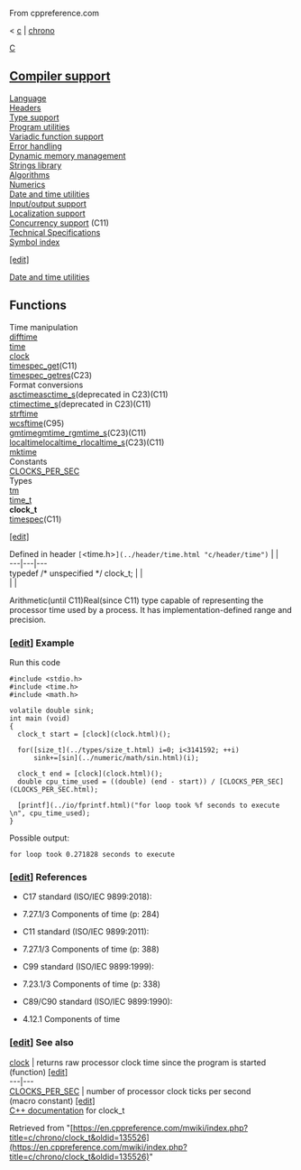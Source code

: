 From cppreference.com

< [c](../../c.html "c")‎ | [chrono](../chrono.html "c/chrono")

[ C](../../c.html "c")

[Compiler support](../compiler_support.html "c/compiler support")  
---  
[Language](../language.html "c/language")  
[Headers](../header.html "c/header")  
[Type support](../types.html "c/types")  
[Program utilities](../program.html "c/program")  
[Variadic function support](../variadic.html "c/variadic")  
[Error handling](../error.html "c/error")  
[Dynamic memory management](../memory.html "c/memory")  
[Strings library](../string.html "c/string")  
[Algorithms](../algorithm.html "c/algorithm")  
[Numerics](../numeric.html "c/numeric")  
[Date and time utilities](../chrono.html "c/chrono")  
[Input/output support](../io.html "c/io")  
[Localization support](../locale.html "c/locale")  
[Concurrency support](../thread.html "c/thread") (C11)  
[Technical Specifications](../experimental.html "c/experimental")  
[Symbol index](../index.html "c/symbol index")  
  
[[edit]](https://en.cppreference.com/mwiki/index.php?title=Template:c/navbar_content&action=edit)

[ Date and time utilities](../chrono.html "c/chrono")

Functions  
---  
Time manipulation  
[difftime](difftime.html "c/chrono/difftime")  
[time](time.html "c/chrono/time")  
[clock](clock.html "c/chrono/clock")  
[timespec_get](timespec_get.html "c/chrono/timespec get")(C11)  
[timespec_getres](timespec_getres.html "c/chrono/timespec getres")(C23)  
Format conversions  
[asctimeasctime_s](asctime.html "c/chrono/asctime")(deprecated in C23)(C11)  
[ctimectime_s](ctime.html "c/chrono/ctime")(deprecated in C23)(C11)  
[strftime](strftime.html "c/chrono/strftime")  
[wcsftime](wcsftime.html "c/chrono/wcsftime")(C95)  
[gmtimegmtime_rgmtime_s](gmtime.html "c/chrono/gmtime")(C23)(C11)  
[localtimelocaltime_rlocaltime_s](localtime.html "c/chrono/localtime")(C23)(C11)  
[mktime](mktime.html "c/chrono/mktime")  
Constants  
[CLOCKS_PER_SEC](CLOCKS_PER_SEC.html "c/chrono/CLOCKS PER SEC")  
Types  
[tm](tm.html "c/chrono/tm")  
[time_t](time_t.html "c/chrono/time t")  
**clock_t**  
[timespec](timespec.html "c/chrono/timespec")(C11)  
  
[[edit]](https://en.cppreference.com/mwiki/index.php?title=Template:c/chrono/navbar_content&action=edit)

Defined in header `[`<time.h>`](../header/time.html "c/header/time")` |  |   
---|---|---  
typedef /* unspecified */ clock_t; |  |   
| |   
  
Arithmetic(until C11)Real(since C11) type capable of representing the processor time used by a process. It has implementation-defined range and precision. 

### [[edit](https://en.cppreference.com/mwiki/index.php?title=c/chrono/clock_t&action=edit&section=1 "Edit section: Example")] Example

Run this code
    
    
    #include <stdio.h>
    #include <time.h>
    #include <math.h>
     
    volatile double sink;
    int main (void)
    {
      clock_t start = [clock](clock.html)();
     
      for([size_t](../types/size_t.html) i=0; i<3141592; ++i)
          sink+=[sin](../numeric/math/sin.html)(i);
     
      clock_t end = [clock](clock.html)();
      double cpu_time_used = ((double) (end - start)) / [CLOCKS_PER_SEC](CLOCKS_PER_SEC.html);
     
      [printf](../io/fprintf.html)("for loop took %f seconds to execute \n", cpu_time_used);
    }

Possible output: 
    
    
    for loop took 0.271828 seconds to execute

### [[edit](https://en.cppreference.com/mwiki/index.php?title=c/chrono/clock_t&action=edit&section=2 "Edit section: References")] References

  * C17 standard (ISO/IEC 9899:2018): 



    

  * 7.27.1/3 Components of time (p: 284) 



  * C11 standard (ISO/IEC 9899:2011): 



    

  * 7.27.1/3 Components of time (p: 388) 



  * C99 standard (ISO/IEC 9899:1999): 



    

  * 7.23.1/3 Components of time (p: 338) 



  * C89/C90 standard (ISO/IEC 9899:1990): 



    

  * 4.12.1 Components of time 



### [[edit](https://en.cppreference.com/mwiki/index.php?title=c/chrono/clock_t&action=edit&section=3 "Edit section: See also")] See also

[ clock](clock.html "c/chrono/clock") |  returns raw processor clock time since the program is started   
(function) [[edit]](https://en.cppreference.com/mwiki/index.php?title=Template:c/chrono/dsc_clock&action=edit)  
---|---  
[ CLOCKS_PER_SEC](CLOCKS_PER_SEC.html "c/chrono/CLOCKS PER SEC") |  number of processor clock ticks per second   
(macro constant) [[edit]](https://en.cppreference.com/mwiki/index.php?title=Template:c/chrono/dsc_CLOCKS_PER_SEC&action=edit)  
[C++ documentation](../../cpp/chrono/c/clock_t.html "cpp/chrono/c/clock t") for clock_t  
  
Retrieved from "[https://en.cppreference.com/mwiki/index.php?title=c/chrono/clock_t&oldid=135526](https://en.cppreference.com/mwiki/index.php?title=c/chrono/clock_t&oldid=135526)" 
